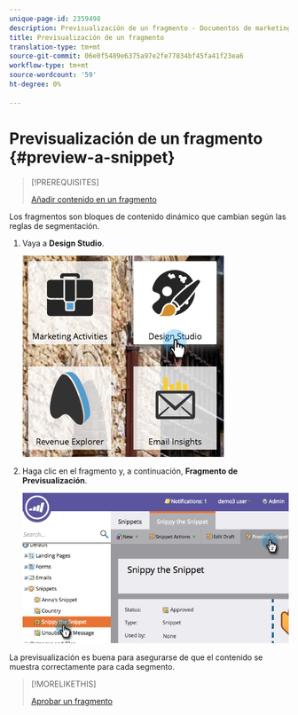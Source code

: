 ```yaml
---
unique-page-id: 2359498
description: Previsualización de un fragmento - Documentos de marketing - Documentación del producto
title: Previsualización de un fragmento
translation-type: tm+mt
source-git-commit: 06e0f5489e6375a97e2fe77834bf45fa41f23ea6
workflow-type: tm+mt
source-wordcount: '59'
ht-degree: 0%

---
```



# Previsualización de un fragmento {#preview-a-snippet}

>[!PREREQUISITES]
>
>[Añadir contenido en un fragmento](/help/marketo/product-docs/personalization/segmentation-and-snippets/snippets/add-content-to-a-snippet.md)

Los fragmentos son bloques de contenido dinámico que cambian según las reglas de segmentación.

1. Vaya a **Design Studio**.

   ![](assets/designstudio-3.png)

1. Haga clic en el fragmento y, a continuación, **Fragmento de Previsualización**.

   ![](assets/image2014-9-16-9-3a48-3a32.png)

La previsualización es buena para asegurarse de que el contenido se muestra correctamente para cada segmento.

>[!MORELIKETHIS]
>
>[Aprobar un fragmento](/help/marketo/product-docs/personalization/segmentation-and-snippets/snippets/approve-a-snippet.md)
